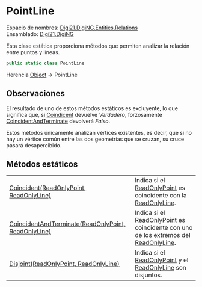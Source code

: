 # PointLine

Espacio de nombres: [Digi21.DigiNG.Entities.Relations](../../)  
Ensamblado: [Digi21.DigiNG](../../../)

Esta clase estática proporciona métodos que permiten analizar la relación entre puntos y líneas.

```csharp
public static class PointLine
```

Herencia [Object](https://docs.microsoft.com/en-us/dotnet/api/system.object?view=net-5.0) → PointLine

## Observaciones

El resultado de uno de estos métodos estáticos es excluyente, lo que significa que, si [Coindicent](metodos-estaticos/coincident.md) devuelve _Verdadero_, forzosamente [CoincidentAndTerminate](metodos-estaticos/coincidentandterminate.md) devolverá _Falso_.

Estos métodos únicamente analizan vértices existentes, es decir, que si no hay un vértice común entre las dos geometrías que se cruzan, su cruce pasará desapercibido.

## Métodos estáticos

|  |  |
| :--- | :--- |
| [Coincident\(ReadOnlyPoint, ReadOnlyLine\)](metodos-estaticos/coincident.md) | Indica si el [ReadOnlyPoint](../../../digi21.diging.entities/clases/readonlypoint/) es coincidente con la [ReadOnlyLine](../../../digi21.diging.entities/clases/readonlyline/). |
| [CoincidentAndTerminate\(ReadOnlyPoint, ReadOnlyLine\)](metodos-estaticos/coincidentandterminate.md) | Indica si el [ReadOnlyPoint](../../../digi21.diging.entities/clases/readonlypoint/) es coincidente con uno de los extremos del [ReadOnlyLine](../../../digi21.diging.entities/clases/readonlyline/). |
| [Disjoint\(ReadOnlyPoint, ReadOnlyLine\)](metodos-estaticos/disjoint.md) | Indica si el [ReadOnlyPoint](../../../digi21.diging.entities/clases/readonlypoint/) y el [ReadOnlyLine](../../../digi21.diging.entities/clases/readonlyline/) son disjuntos. |

